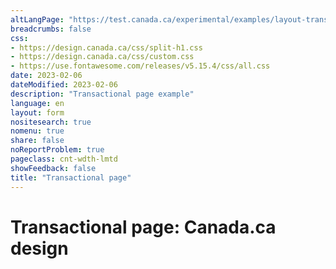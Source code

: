 ```yaml
---
altLangPage: "https://test.canada.ca/experimental/examples/layout-transactional-01-en.html"
breadcrumbs: false
css:
- https://design.canada.ca/css/split-h1.css
- https://design.canada.ca/css/custom.css
- https://use.fontawesome.com/releases/v5.15.4/css/all.css
date: 2023-02-06
dateModified: 2023-02-06
description: "Transactional page example"
language: en
layout: form
nositesearch: true
nomenu: true
share: false
noReportProblem: true
pageclass: cnt-wdth-lmtd
showFeedback: false
title: "Transactional page"
---
```

<h1 property="name" id="wb-cont" dir="ltr"><span class="stacked"><span>Transactional page</span>: <span>Canada.ca design</span></span></h1>
